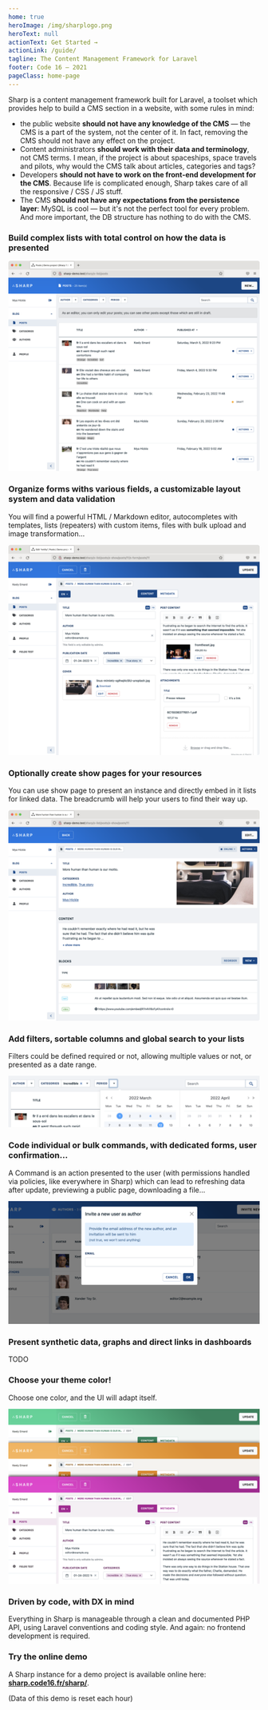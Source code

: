 ```yaml
---
home: true
heroImage: /img/sharplogo.png
heroText: null
actionText: Get Started →
actionLink: /guide/
tagline: The Content Management Framework for Laravel
footer: Code 16 — 2021
pageClass: home-page
---
```


Sharp is a content management framework built for Laravel, a toolset which provides help to build a CMS section in a website, with some rules in mind:
- the public website **should not have any knowledge of the CMS** — the CMS is a part of the system, not the center of it. In fact, removing the CMS should not have any effect on the project.
- Content administrators **should work with their data and terminology**, not CMS terms. I mean, if the project is about spaceships, space travels and pilots, why would the CMS talk about articles, categories and tags?
- Developers **should not have to work on the front-end development for the CMS**. Because life is complicated enough, Sharp takes care of all the responsive / CSS / JS stuff.
- The CMS **should not have any expectations from the persistence layer**: MySQL is cool — but it's not the perfect tool for every problem. And more important, the DB structure has nothing to do with the CMS.

### Build complex lists with total control on how the data is presented

![Entity list](./img/readme/list.png)

### Organize forms withs various fields, a customizable layout system and data validation

You will find a powerful HTML / Markdown editor, autocompletes with templates, lists (repeaters) with custom items, files with bulk upload and image transformation...

![Entity list](./img/readme/form.png)

### Optionally create show pages for your resources

You can use show page to present an instance and directly embed in it lists for linked data. The breadcrumb will help your users to find their way up.

![Show page](./img/readme/show.png)

### Add filters, sortable columns and global search to your lists

Filters could be defined required or not, allowing multiple values or not, or presented as a date range. 

![Filters](./img/readme/filters.png)

### Code individual or bulk commands, with dedicated forms, user confirmation...

A Command is an action presented to the user (with permissions handled via policies, like everywhere in Sharp) which can lead to refreshing data after update, previewing a public page, downloading a file...

![Commands](./img/readme/command-form.png)

### Present synthetic data, graphs and direct links in dashboards

TODO

### Choose your theme color!

Choose one color, and the UI will adapt itself.

![Colors](./img/readme/colors.png)

### Driven by code, with DX in mind

Everything in Sharp is manageable through a clean and documented PHP API, using Laravel conventions and coding style. And again: no frontend development is required.  


### Try the online demo

A Sharp instance for a demo project is available online here: **[sharp.code16.fr/sharp/](http://sharp.code16.fr/sharp/)**. 

(Data of this demo is reset each hour) 
